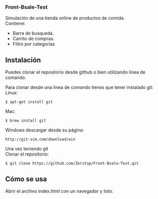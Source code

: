 ### Front-Bsale-Test

Simulación de una tienda online de productos de comida.
<br>
Contiene:
- Barra de busqueda.
- Carrito de compras.
- Filtro por categorias

## Instalación

Puedes clonar el repositorio desde github o bien utilizando linea de comando.

Para clonar desde una linea de comando tienes que tener instalado git:
<br> 
Linux:

`$ apt-get install git`

Mac:

`$ brew install git`

Windows descargar desde su página:

`http://git-scm.com/download/win`

Una vez teniendo git
<br>
Clonar el repositorio:

`$ git clone https://github.com/Zeritop/Front-Bsale-Test.git`

## Cómo se usa

Abrir el archivo index.html con un navegador y listo.


